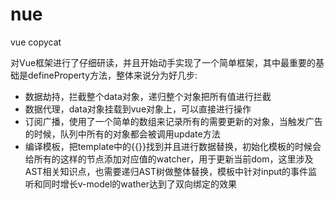 # nue
vue copycat

对Vue框架进行了仔细研读，并且开始动手实现了一个简单框架，其中最重要的基础是defineProperty方法，整体来说分为好几步:
- 数据劫持，拦截整个data对象，递归整个对象把所有值进行拦截
- 数据代理，data对象挂载到vue对象上，可以直接进行操作
- 订阅广播，使用了一个简单的数组来记录所有的需要更新的对象，当触发广告的时候，队列中所有的对象都会被调用update方法
- 编译模板，把template中的{{}}找到并且进行数据替换，初始化模板的时候会给所有的这样的节点添加对应值的watcher，用于更新当前dom，这里涉及AST相关知识点，也需要递归AST树做整体替换，模板中针对input的事件监听和同时增长v-model的wather达到了双向绑定的效果
